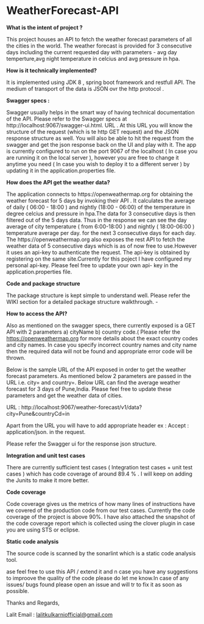 # WeatherForecast-API

<b>What is the intent of project ?</b> 

<p>This project houses an API to fetch the weather forecast parameters of all the cities in the world. The weather forecast is provided for 3 consecutive days including the current requested day with parameters - avg day temperture,avg night temperature in celcius and avg pressure in hpa.</p>

<b>How is it technically implemented? </b>

<p>It is implemented using JDK 8 , spring boot framework and restfull API. The medium of transport of the data is JSON ovr the http protocol . 
  
<b>Swagger specs :</b>

<p> Swagger usually helps in the smart way of having technical documentation of the API. Please refer to the Swagger specs at http://localhost:9067/swagger-ui.html. URL . At this URL you will know the structure of the request (which is te http GET request) and the JSON response structure as well. You will also be able to hit the request from the swagger and get the json response back on the UI and play with it. The app is currently configured to run on the port 9067 of the localhost ( In case you are running it on the local server ), however you are free to change it anytime you need ( In  case you wish to deploy it to a different server )  by updating it in the application.properties file.
  
<b>How does the API get the weather data?</b>  

<p>The application connects to https://openweathermap.org for obtaining the weather forecast for 5 days by invoking their API . It calculates the average of daily ( 06:00 - 18:00 ) and nightly (18:00 - 06:00) of the temperature in degree celcius and pressure in hpa.The data for 3 consecutive days is then filtered out of the 5 days data. Thus in the response we can see the day average of city temperature ( from 6:00-18:00 ) and nightly ( 18:00-06:00 ) temperature average per day. for the next 3 consecutive days for each day.
The https://openweathermap.org also exposes the rest API to fetch the weather data of 5 consecutive days which is as of now free to use.However it uses an api-key to authenticate the request. The api-key is obtained by registering on the same site.Currently for this poject I have configured my personal api-key. Please feel free to update your own api- key in the application.properties file.  

<b>Code and package structure</b>

The package structure is kept simple to understand well. Please refer the WIKI section for a detailed package structure walkthrough. - 

<b>How to access the API?</b>

Also as mentioned on the swagger specs, there currently exposed is a GET API with 2 parameters a) cityName b) country code.( Please refer the https://openweathermap.org for more details about the exact country codes and city names. In case you specify incorrect country names and city name then the required data will not be found and appropriate error code will be thrown. 

Below is the sample URL of the API exposed in order to get the weather forecast parameters. As mentioned below 2 parameters are passed in the URL i.e. city= and country=. Below URL can find the average weather forecast for 3 days of Pune,India. Please feel free to update these parameters and get the weather data of cities.

URL : http://localhost:9067/weather-forecast/v1/data?city=Pune&countryCd=in 

Apart from the URL you will have to add appropriate header ex : Accept : application/json. in the request.

Please refer the Swagger ui for the response json structure.

<b> Integration and unit test cases</b>

There are currently sufficient test cases ( Integration test cases + unit test cases ) which has code coverage of around 89.4 % . I will keep on adding the Junits to make it more better.

<b>Code coverage</b>

Code coverage gives us the metrics of how many lines of instructions have we covered of the production code from our test cases. 
Currently the code coverage of the project is above 90%. I have also attached the snapshot of the code coverage report which is collected using the clover plugin in case you are using STS or eclipse. 

<b>Static code analysis</b>

<p> The source code is scanned by the sonarlint which is a static code analysis tool.


<p>ase feel free to use this API / extend it and n case you have any suggestions to improove the quality of the code please do let me know.In case of any issues/ bugs found please open an issue and will tr to fix it as soon as possible.</p>

Thanks and Regards,  

Lalit
Email : lalitkulkarniofficial@gmail.com
